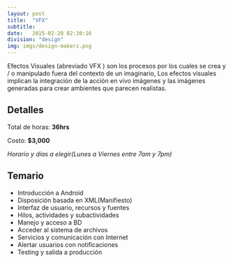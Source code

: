 ```yaml
---
layout: post
title:  "VFX"
subtitle:
date:   2015-02-28 02:30:16
division: "design"
img: imgs/design-makerz.png
---
```

Efectos Visuales (abreviado VFX ) son los procesos por los cuales se crea y / o manipulado fuera del contexto de un imaginario, Los efectos visuales implican la integración de la acción en vivo imágenes y las imágenes generadas para crear ambientes que parecen realistas.

## Detalles
Total de horas: **36hrs**

Costo: **$3,000**

*Horario y días a elegir(Lunes a Viernes entre 7am y 7pm)*

## Temario
- Introducción a Android
- Disposición basada en XML(Manifiesto)
- Interfaz de usuario, recursos y fuentes
- Hilos, actividades y subactividades
- Manejo y acceso a BD
- Acceder al sistema de archivos
- Servicios y comunicación con Internet
- Alertar usuarios con notificaciones
- Testing y salida a producción